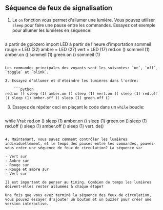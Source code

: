 ## Séquence de feux de signalisation

1. Le `on` fonction vous permet d'allumer une lumière. Vous pouvez utiliser `sleep` pour faire une pause entre les commandes. Essayez cet exemple pour allumer les lumières en séquence:
    
    ```python
à partir de gpiozero import LED à partir de l'heure d'importation sommeil rouge = LED (22) ambre = LED (27) vert = LED (17) red.on () sommeil (1) amber.on () sommeil (1) green.on () sommeil (1)
```

Les commandes principales des voyants sont les suivantes: `on`, `off`, `toggle` et `blink`.

2. Essayez d'allumer et d'éteindre les lumières dans l'ordre:
    
    ```python
red.on () sleep (1) amber.on () sleep (1) vert.on () sleep (1) red.off () sleep (1) amber.off () sleep (1) green.off ()
```

3. Essayez de répéter ceci en plaçant le code dans un `while` boucle:
    
    ```python
while Vrai: red.on () sleep (1) amber.on () sleep (1) green.on () sleep (1) red.off () sleep (1) amber.off () sleep (1) vert. de()
```

4. Maintenant, vous savez comment contrôler les lumières individuellement, et le temps des pauses entre les commandes, pouvez-vous créer une séquence de feux de circulation? La séquence va:

- Vert sur
- Ambre sur
- Rouge sur
- Rouge et ambre sur
- Vert sur

Il est important de penser au timing. Combien de temps les lumières doivent-elles rester allumées à chaque étape?

Une fois que vous avez terminé la séquence des feux de circulation, vous pouvez essayer d'ajouter un bouton et un buzzer pour créer une version interactive.